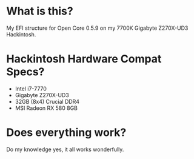 # What is this?
My EFI structure for Open Core 0.5.9 on my 7700K Gigabyte Z270X-UD3 Hackintosh.

# Hackintosh Hardware Compat Specs?
* Intel i7-7770
* Gigabyte Z270X-UD3
* 32GB (8x4) Crucial DDR4
* MSI Radeon RX 580 8GB

# Does everything work?
Do my knowledge yes, it all works wonderfully.
